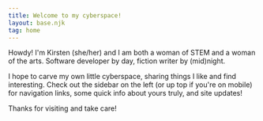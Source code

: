 ```yaml
---
title: Welcome to my cyberspace!
layout: base.njk
tag: home
---
```


Howdy! I'm Kirsten (she/her) and I am both a woman of STEM and a woman of the arts. Software developer by day, fiction writer by (mid)night.

I hope to carve my own little cyberspace, sharing things I like and find interesting. Check out the sidebar on the left (or up top if you're on mobile) for navigation links, some quick info about yours truly, and site updates!

Thanks for visiting and take care!
